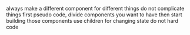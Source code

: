 always make a different component for different things
do not complicate things
first pseudo code, divide components you want to have
then start building those components
use children for changing state do not hard code
